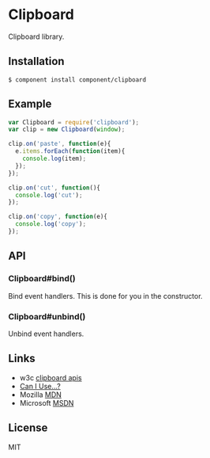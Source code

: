 
# Clipboard

  Clipboard library.

## Installation

```
$ component install component/clipboard
```

## Example

```js
var Clipboard = require('clipboard');
var clip = new Clipboard(window);

clip.on('paste', function(e){
  e.items.forEach(function(item){
    console.log(item);
  });
});

clip.on('cut', function(){
  console.log('cut');
});

clip.on('copy', function(e){
  console.log('copy');
});
```

## API

### Clipboard#bind()

  Bind event handlers. This is done for you in the constructor.

### Clipboard#unbind()

  Unbind event handlers.

## Links

  - w3c [clipboard apis](http://www.w3.org/TR/clipboard-apis/)
  - [Can I Use...?](http://caniuse.com/#search=clipboard)
  - Mozilla [MDN](https://developer.mozilla.org/en-US/docs/Web/API/ClipboardEvent)
  - Microsoft [MSDN](http://msdn.microsoft.com/en-us/library/ie/ms535220%28v=vs.85%29.aspx)


## License

 MIT
